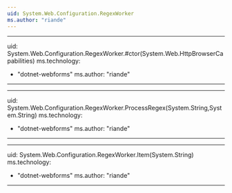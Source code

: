 ```yaml
---
uid: System.Web.Configuration.RegexWorker
ms.author: "riande"
---
```


---
uid: System.Web.Configuration.RegexWorker.#ctor(System.Web.HttpBrowserCapabilities)
ms.technology: 
  - "dotnet-webforms"
ms.author: "riande"
---

---
uid: System.Web.Configuration.RegexWorker.ProcessRegex(System.String,System.String)
ms.technology: 
  - "dotnet-webforms"
ms.author: "riande"
---

---
uid: System.Web.Configuration.RegexWorker.Item(System.String)
ms.technology: 
  - "dotnet-webforms"
ms.author: "riande"
---
